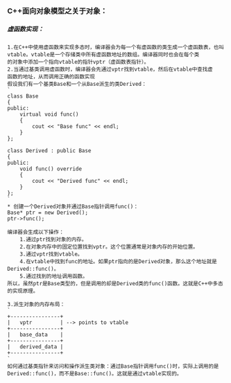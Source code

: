 ### C++面向对象模型之关于对象：

##### 虚函数实现：
    1.在C++中使用虚函数来实现多态时，编译器会为每一个有虚函数的类生成一个虚函数表，也叫vtable。vtable是一个存储类中所有虚函数地址的数组。编译器同时也会在每个类
    的对象中添加一个指向vtable的指针vptr（虚函数表指针）。
    2.当通过基类调用虚函数时，编译器会先通过vptr找到vtable，然后在vtable中查找虚
    函数的地址，从而调用正确的函数实现
    假设我们有一个基类Base和一个从Base派生的类Derived：
    `   
    class Base
    {
    public:
        virtual void func()
        {
            cout << "Base func" << endl;
        }
    };

    class Derived : public Base
    {
    public:
        void func() override
        {
            cout << "Derived func" << endl;
        }
    };
    `
    * 创建一个Derived对象并通过Base指针调用func()：
    Base* ptr = new Derived();
    ptr->func();

    编译器会生成以下操作：
        1.通过ptr找到对象的内存。
        2.在对象内存中的固定位置找到vptr。这个位置通常是对象内存的开始位置。
        3.通过vptr找到vtable。
        4.在vtable中找到func的地址。如果ptr指向的是Derived对象，那么这个地址就是Derived::func()。
        5.通过找到的地址调用函数。
    所以，虽然ptr是Base类型的，但是调用的却是Derived类的func()函数。这就是C++中多态的实现原理。

    3.派生对象的内存布局：
    `
    +----------------+
    |   vptr         | --> points to vtable
    +----------------+
    |   base_data    |
    +----------------+
    |   derived_data |
    +----------------+
    `
    如何通过基类指针来访问和操作派生类对象：通过Base指针调用func()时，实际上调用的是Derived::func()，而不是Base::func()。这就是通过vtable实现的。
    







     